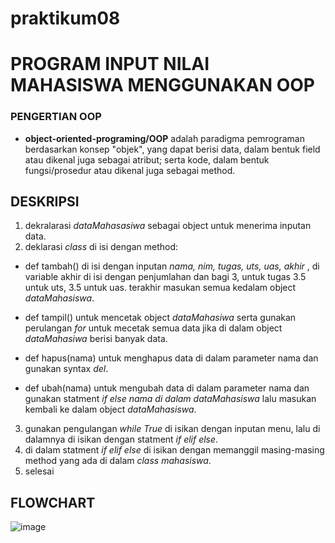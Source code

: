 # praktikum08

# **PROGRAM INPUT NILAI MAHASISWA MENGGUNAKAN OOP**







### **PENGERTIAN OOP**
- **object-oriented-programing/OOP** adalah paradigma pemrograman berdasarkan konsep "objek", yang dapat berisi data, dalam bentuk field atau dikenal juga sebagai atribut; serta kode, dalam bentuk fungsi/prosedur atau dikenal juga sebagai method.


## **DESKRIPSI**
1. dekralarasi *dataMahasasiwa* sebagai object untuk menerima inputan data.
2. deklarasi *class* di isi dengan method:
- def tambah() di isi dengan inputan *nama, nim, tugas, uts, uas, akhir* , di variable akhir di isi dengan penjumlahan dan bagi 3, untuk tugas 3.5 untuk uts, 3.5 untuk uas. terakhir masukan semua kedalam object *dataMahasiswa*.

- def tampil() untuk mencetak object *dataMahasiwa* serta gunakan perulangan *for* untuk mecetak semua data jika di dalam object  *dataMahasiwa* berisi banyak data.
- def hapus(nama) untuk menghapus data di dalam parameter nama dan gunakan syntax *del*.
- def ubah(nama) untuk mengubah data di dalam parameter nama  dan gunakan statment *if else nama di dalam dataMahasiswa* lalu masukan kembali ke dalam object *dataMahasiswa*.
3. gunakan pengulangan *while True* di isikan dengan inputan menu, lalu di dalamnya di isikan dengan statment *if elif else*.
4. di dalam statment *if elif else* di isikan dengan memanggil masing-masing method yang ada di dalam *class mahasiswa*.
5. selesai
## **FLOWCHART**
![image](https://user-images.githubusercontent.com/92866211/147236003-e7ec4192-9bff-4e4b-a4e8-f8fde3028539.png)
